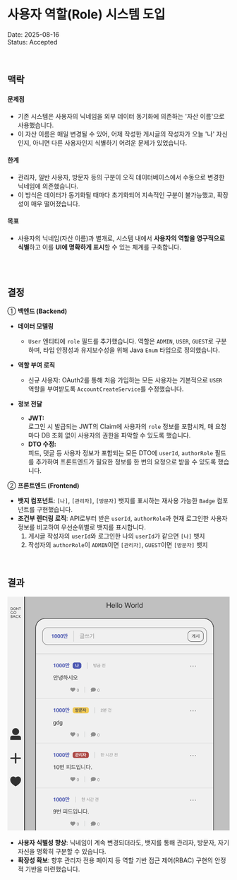 # 사용자 역할(Role) 시스템 도입

Date: 2025-08-16  
Status: Accepted

<br/>

## 맥락

#### 문제점

- 기존 시스템은 사용자의 닉네임을 외부 데이터 동기화에 의존하는 '자산 이름'으로 사용했습니다.
- 이 자산 이름은 매일 변경될 수 있어, 어제 작성한 게시글의 작성자가 오늘 '나' 자신인지, 아니면 다른 사용자인지 식별하기 어려운 문제가 있었습니다.

#### 한계

- 관리자, 일반 사용자, 방문자 등의 구분이 오직 데이터베이스에서 수동으로 변경한 닉네임에 의존했습니다.
- 이 방식은 데이터가 동기화될 때마다 초기화되어 지속적인 구분이 불가능했고, 확장성이 매우 떨어졌습니다.

#### 목표

- 사용자의 닉네임(자산 이름)과 별개로, 시스템 내에서 **사용자의 역할을 영구적으로 식별**하고 이를 **UI에 명확하게 표시**할 수 있는 체계를 구축합니다.

<br/>
<br/>

## 결정

① **백엔드 (Backend)**

- **데이터 모델링**

  - `User` 엔티티에 `role` 필드를 추가했습니다. 역할은 `ADMIN`, `USER`, `GUEST`로 구분하며, 타입 안정성과 유지보수성을 위해 Java `Enum` 타입으로 정의했습니다.

- **역할 부여 로직**

  - 신규 사용자: OAuth2를 통해 처음 가입하는 모든 사용자는 기본적으로 `USER` 역할을 부여받도록 `AccountCreateService`를 수정했습니다.

- **정보 전달**
  - **JWT:**  
    로그인 시 발급되는 JWT의 Claim에 사용자의 `role` 정보를 포함시켜, 매 요청마다 DB 조회 없이 사용자의 권한을 파악할 수 있도록 했습니다.
  - **DTO 수정:**  
    피드, 댓글 등 사용자 정보가 포함되는 모든 DTO에 `userId`, `authorRole` 필드를 추가하여 프론트엔드가 필요한 정보를 한 번의 요청으로 받을 수 있도록 했습니다.

② **프론트엔드 (Frontend)**

- **뱃지 컴포넌트**: `[나]`, `[관리자]`, `[방문자]` 뱃지를 표시하는 재사용 가능한 `Badge` 컴포넌트를 구현했습니다.
- **조건부 렌더링 로직**: API로부터 받은 `userId`, `authorRole`과 현재 로그인한 사용자 정보를 비교하여 우선순위별로 뱃지를 표시합니다.
  1. 게시글 작성자의 `userId`와 로그인한 나의 `userId`가 같으면 `[나]` 뱃지
  2. 작성자의 `authorRole`이 `ADMIN`이면 `[관리자]`, `GUEST`이면 `[방문자]` 뱃지

<br/>

## 결과

![Role-기반-사용자-식별-구조-도입-결과-화면](../src/27-Role-기반-사용자-식별-구조-도입.png)

- **사용자 식별성 향상**: 닉네임이 계속 변경되더라도, 뱃지를 통해 관리자, 방문자, 자기 자신을 명확히 구분할 수 있습니다.
- **확장성 확보**: 향후 관리자 전용 페이지 등 역할 기반 접근 제어(RBAC) 구현의 안정적 기반을 마련했습니다.
